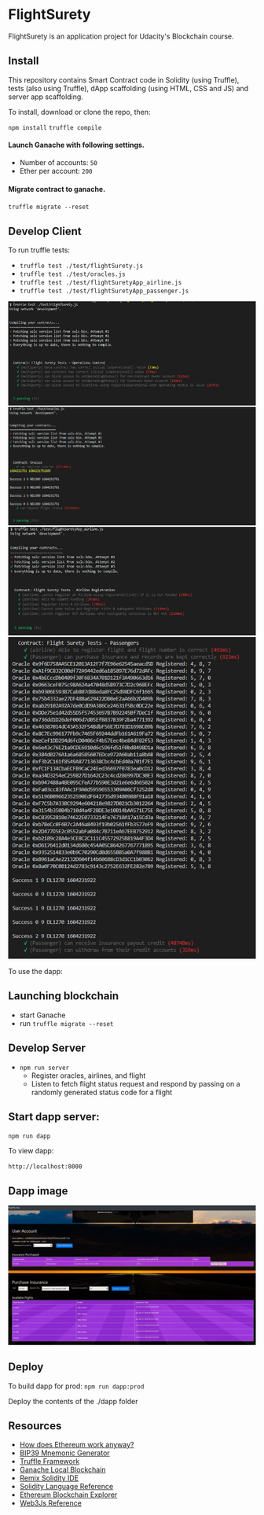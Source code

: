 # FlightSurety

FlightSurety is an application project for Udacity's Blockchain course.

## Install

This repository contains Smart Contract code in Solidity (using Truffle), tests (also using Truffle), dApp scaffolding (using HTML, CSS and JS) and server app scaffolding.

To install, download or clone the repo, then:

`npm install`
`truffle compile`

#### Launch Ganache with following settings.
- Number of accounts: `50`
- Ether per account: `200`

#### Migrate contract to ganache.

`truffle migrate --reset`

## Develop Client

To run truffle tests:

- `truffle test ./test/flightSurety.js`
- `truffle test ./test/oracles.js`
- `truffle test ./test/flightSuretyApp_airline.js`
- `truffle test ./test/flightSuretyApp_passenger.js`

![Passing flightSurety test](./screenshots/pass_flightSurety_test.jpg)
![Passing oracles test](./screenshots/pass_oracle_test.jpg)
![Passing airline test](./screenshots/pass_airline_test.jpg)
![Passing passenger test](./screenshots/pass_passenger_test.jpg)

To use the dapp:

## Launching blockchain

- start Ganache 
- run `truffle migrate --reset`

## Develop Server
- `npm run server`
    - Register oracles, airlines, and flight
    - Listen to fetch flight status request and respond by passing on a randomly generated status code for a flight

## Start dapp server:

`npm run dapp`

To view dapp:

`http://localhost:8000`

## Dapp image

![alt_text](./screenshots/dappUI.jpg "UI")

## Deploy

To build dapp for prod:
`npm run dapp:prod`

Deploy the contents of the ./dapp folder


## Resources

* [How does Ethereum work anyway?](https://medium.com/@preethikasireddy/how-does-ethereum-work-anyway-22d1df506369)
* [BIP39 Mnemonic Generator](https://iancoleman.io/bip39/)
* [Truffle Framework](http://truffleframework.com/)
* [Ganache Local Blockchain](http://truffleframework.com/ganache/)
* [Remix Solidity IDE](https://remix.ethereum.org/)
* [Solidity Language Reference](http://solidity.readthedocs.io/en/v0.4.24/)
* [Ethereum Blockchain Explorer](https://etherscan.io/)
* [Web3Js Reference](https://github.com/ethereum/wiki/wiki/JavaScript-API)